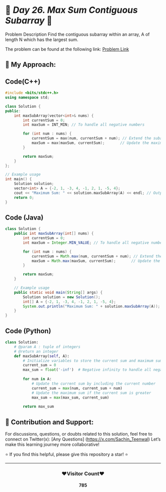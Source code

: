 # 🚀 _Day 26. Max Sum Contiguous Subarray_ 🧠

Problem Description
Find the contiguous subarray within an array, A of length N which has the largest sum.

The problem can be found at the following link: [Problem Link](https://www.interviewbit.com/problems/max-sum-contiguous-subarray/)

## 🎯 **My Approach:**


## Code(C++)
```cpp
#include <bits/stdc++.h>
using namespace std;

class Solution {
public:
    int maxSubArray(vector<int>& nums) {
        int currentSum = 0;
        int maxSum = INT_MIN; // To handle all negative numbers

        for (int num : nums) {
            currentSum = max(num, currentSum + num); // Extend the subarray or start a new one
            maxSum = max(maxSum, currentSum);       // Update the maximum sum
        }

        return maxSum;
    }
};

// Example usage
int main() {
    Solution solution;
    vector<int> A = {-2, 1, -3, 4, -1, 2, 1, -5, 4};
    cout << "Maximum Sum: " << solution.maxSubArray(A) << endl; // Output: 6
    return 0;
}

```

## Code (Java)

```java
class Solution {
    public int maxSubArray(int[] nums) {
        int currentSum = 0;
        int maxSum = Integer.MIN_VALUE; // To handle all negative numbers

        for (int num : nums) {
            currentSum = Math.max(num, currentSum + num); // Extend the subarray or start a new one
            maxSum = Math.max(maxSum, currentSum);       // Update the maximum sum
        }

        return maxSum;
    }

    // Example usage
    public static void main(String[] args) {
        Solution solution = new Solution();
        int[] A = {-2, 1, -3, 4, -1, 2, 1, -5, 4};
        System.out.println("Maximum Sum: " + solution.maxSubArray(A)); // Output: 6
    }
}

```

## Code (Python)

```python
class Solution:
    # @param A : tuple of integers
    # @return an integer
    def maxSubArray(self, A):
        # Initialize variables to store the current sum and maximum sum
        current_sum = 0
        max_sum = float('-inf')  # Negative infinity to handle all negative numbers
        
        for num in A:
            # Update the current sum by including the current number
            current_sum = max(num, current_sum + num)
            # Update the maximum sum if the current sum is greater
            max_sum = max(max_sum, current_sum)
        
        return max_sum

```



## 🎯 **Contribution and Support:**

For discussions, questions, or doubts related to this solution, feel free to connect on Twitter(x): [Any Questions] (https://x.com/Sachin_Teenwal) Let’s make this learning journey more collaborative!

⭐ If you find this helpful, please give this repository a star! ⭐

---

<div align="center">
 <h3><b>❤️Visitor Count❤️</b></h3>
   <textalign="center">
   <h4>785</h4>
